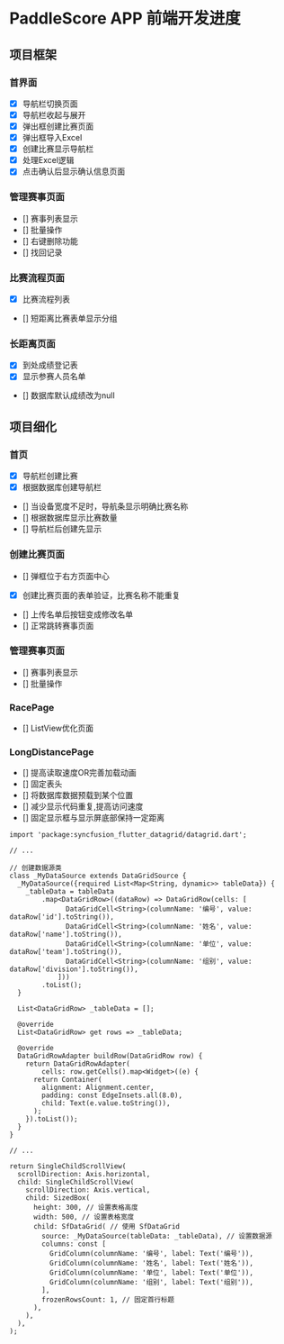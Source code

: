 # PaddleScore APP 前端开发进度
## 项目框架
### 首界面
- [x] 导航栏切换页面
- [x] 导航栏收起与展开
- [x] 弹出框创建比赛页面
- [x] 弹出框导入Excel
- [x] 创建比赛显示导航栏
- [x]  处理Excel逻辑
- [x]  点击确认后显示确认信息页面
### 管理赛事页面
- [] 赛事列表显示
- [] 批量操作
- [] 右键删除功能
- [] 找回记录
### 比赛流程页面  
- [x] 比赛流程列表
- [] 短距离比赛表单显示分组
### 长距离页面
- [x] 到处成绩登记表
- [x] 显示参赛人员名单 
- [] 数据库默认成绩改为null
## 项目细化
### 首页
- [x] 导航栏创建比赛
- [x] 根据数据库创建导航栏
- [] 当设备宽度不足时，导航条显示明确比赛名称
- [] 根据数据库显示比赛数量
- [] 导航栏后创建先显示
### 创建比赛页面
- [] 弹框位于右方页面中心
- [x] 创建比赛页面的表单验证，比赛名称不能重复
- [] 上传名单后按钮变成修改名单
- [] 正常跳转赛事页面
### 管理赛事页面
- [] 赛事列表显示
- [] 批量操作
### RacePage
- [] ListView优化页面
### LongDistancePage
- [] 提高读取速度OR完善加载动画
- [] 固定表头
- [] 将数据库数据预载到某个位置
- [] 减少显示代码重复,提高访问速度
- [] 固定显示框与显示屏底部保持一定距离
````
import 'package:syncfusion_flutter_datagrid/datagrid.dart';

// ...

// 创建数据源类
class _MyDataSource extends DataGridSource {
  _MyDataSource({required List<Map<String, dynamic>> tableData}) {
    _tableData = tableData
        .map<DataGridRow>((dataRow) => DataGridRow(cells: [
              DataGridCell<String>(columnName: '编号', value: dataRow['id'].toString()),
              DataGridCell<String>(columnName: '姓名', value: dataRow['name'].toString()),
              DataGridCell<String>(columnName: '单位', value: dataRow['team'].toString()),
              DataGridCell<String>(columnName: '组别', value: dataRow['division'].toString()),
            ]))
        .toList();
  }

  List<DataGridRow> _tableData = [];

  @override
  List<DataGridRow> get rows => _tableData;

  @override
  DataGridRowAdapter buildRow(DataGridRow row) {
    return DataGridRowAdapter(
        cells: row.getCells().map<Widget>((e) {
      return Container(
        alignment: Alignment.center,
        padding: const EdgeInsets.all(8.0),
        child: Text(e.value.toString()),
      );
    }).toList());
  }
}

// ...

return SingleChildScrollView(
  scrollDirection: Axis.horizontal,
  child: SingleChildScrollView(
    scrollDirection: Axis.vertical,
    child: SizedBox(
      height: 300, // 设置表格高度
      width: 500, // 设置表格宽度
      child: SfDataGrid( // 使用 SfDataGrid
        source: _MyDataSource(tableData: _tableData), // 设置数据源
        columns: const [
          GridColumn(columnName: '编号', label: Text('编号')),
          GridColumn(columnName: '姓名', label: Text('姓名')),
          GridColumn(columnName: '单位', label: Text('单位')),
          GridColumn(columnName: '组别', label: Text('组别')),
        ],
        frozenRowsCount: 1, // 固定首行标题
      ),
    ),
  ),
);
````
